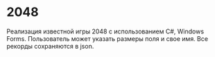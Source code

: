 # 2048
Реализация известной игры 2048 с использованием C#, Windows Forms. Пользователь может указать размеры поля и свое имя. Все рекорды сохраняются в json.
